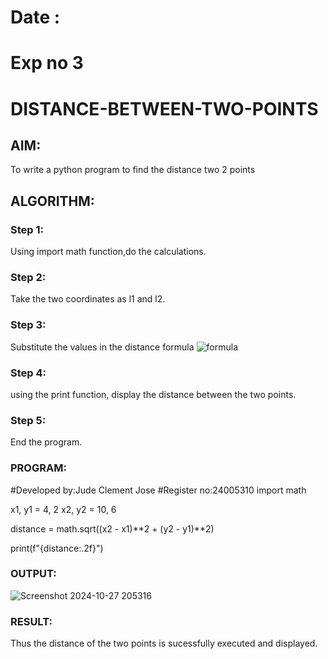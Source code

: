 # Date :
# Exp no 3
# DISTANCE-BETWEEN-TWO-POINTS

## AIM:
To write a python program to find the distance two 2 points
## ALGORITHM:
### Step 1: 
Using import math function,do the calculations.
### Step 2: 
Take the two coordinates as l1 and l2.
### Step 3: 
Substitute the values in the distance formula 
![formula](/formula.JPG)
### Step 4: 
using the print function, display the distance between the two points.
### Step 5: 
End the program.
### PROGRAM:
#Developed by:Jude Clement Jose
#Register no:24005310
import math

x1, y1 = 4, 2
x2, y2 = 10, 6

distance = math.sqrt((x2 - x1)**2 + (y2 - y1)**2)

print(f"{distance:.2f}")

### OUTPUT:
![Screenshot 2024-10-27 205316](https://github.com/user-attachments/assets/ae51fbbb-b0bd-481c-baa9-6109d4cc636d)


### RESULT:
Thus the distance of the two points is sucessfully executed and displayed.
